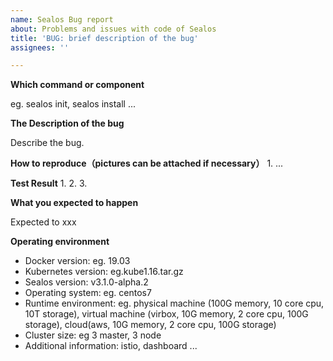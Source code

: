 ```yaml
---
name: Sealos Bug report
about: Problems and issues with code of Sealos
title: 'BUG: brief description of the bug'
assignees: ''

---
```



**Which command or component**

eg. sealos init, sealos install ...

**The Description of the bug**

Describe the bug.

**How to reproduce（pictures can be attached if necessary）**
1. 
...


**Test Result**
1. 
2. 
3.

**What you expected to happen**

Expected to xxx

**Operating environment**

- Docker version:   eg. 19.03
- Kubernetes version: eg.kube1.16.tar.gz
- Sealos version: v3.1.0-alpha.2
- Operating system: eg. centos7
- Runtime environment:  eg. physical machine (100G memory, 10 core cpu, 10T storage), virtual machine (virbox, 10G memory, 2 core cpu, 100G storage), cloud(aws, 10G memory, 2 core cpu, 100G storage)
- Cluster size: eg 3 master, 3 node
- Additional information: istio, dashboard ...

